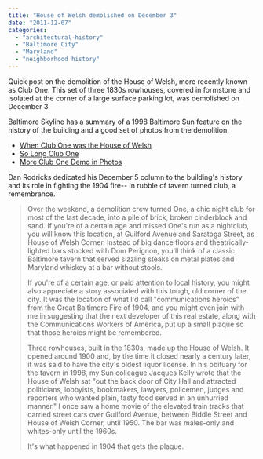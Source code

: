 ```yaml
---
title: "House of Welsh demolished on December 3"
date: "2011-12-07"
categories: 
  - "architectural-history"
  - "Baltimore City"
  - "Maryland"
  - "neighborhood history"
---
```


Quick post on the demolition of the House of Welsh, more recently known as Club One. This set of three 1830s rowhouses, covered in formstone and isolated at the corner of a large surface parking lot, was demolished on December 3

Baltimore Skyline has a summary of a 1998 Baltimore Sun feature on the history of the building and a good set of photos from the demolition.

- [When Club One was the House of Welsh](http://baltimoreskyline.blogspot.com/2011/12/when-club-one-was-house-of-welsh.html)
- [So Long Club One](http://baltimoreskyline.blogspot.com/2011/12/so-long-club-one.html)
- [More Club One Demo in Photos](http://baltimoreskyline.blogspot.com/2011/12/more-club-one-demo-in-photos.html)

Dan Rodricks dedicated his December 5 column to the building's history and its role in fighting the 1904 fire-- In rubble of tavern turned club, a remembrance.

> Over the weekend, a demolition crew turned One, a chic night club for most of the last decade, into a pile of brick, broken cinderblock and sand. If you're of a certain age and missed One's run as a nightclub, you will know this location, at Guilford Avenue and Saratoga Street, as House of Welsh Corner. Instead of big dance floors and theatrically-lighted bars stocked with Dom Perignon, you'll think of a classic Baltimore tavern that served sizzling steaks on metal plates and Maryland whiskey at a bar without stools.
> 
> If you're of a certain age, or paid attention to local history, you might also appreciate a story associated with this tough, old corner of the city. It was the location of what I'd call "communications heroics" from the Great Baltimore Fire of 1904, and you might even join with me in suggesting that the next developer of this real estate, along with the Communications Workers of America, put up a small plaque so that those heroics might be remembered.
> 
> Three rowhouses, built in the 1830s, made up the House of Welsh. It opened around 1900 and, by the time it closed nearly a century later, it was said to have the city's oldest liquor license. In his obituary for the tavern in 1998, my Sun colleague Jacques Kelly wrote that the House of Welsh sat "out the back door of City Hall and attracted politicians, lobbyists, bookmakers, lawyers, policemen, judges and reporters who wanted plain, tasty food served in an unhurried manner." I once saw a home movie of the elevated train tracks that carried street cars over Guilford Avenue, between Biddle Street and House of Welsh Corner, until 1950. The bar was males-only and whites-only until the 1960s.
> 
> It's what happened in 1904 that gets the plaque.
